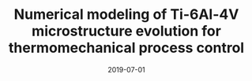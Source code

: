 ---
title: "Numerical modeling of Ti-6Al-4V microstructure evolution for thermomechanical process control"
collection: publications
permalink: /publication/2019-07-01-numformConf
date: 2019-07-01
venue: 'Proceedings of NUMIFORM 2019: The 13th International Conference on Numerical Methods in Industrial Forming Processes'
link: 'https://par.nsf.gov/biblio/10104817'
citation: '<b>Bhatt, S</b>, Baskaran, A, Lewis, D, and Maniatty, A. "Numerical modeling of Ti-6Al-4V microstructure evolution for thermomechanical process control." <i>Proceedings of NUMIFORM 2019: The 13th International Conference on Numerical Methods in Industrial Forming Processes</i>, 2019'
---